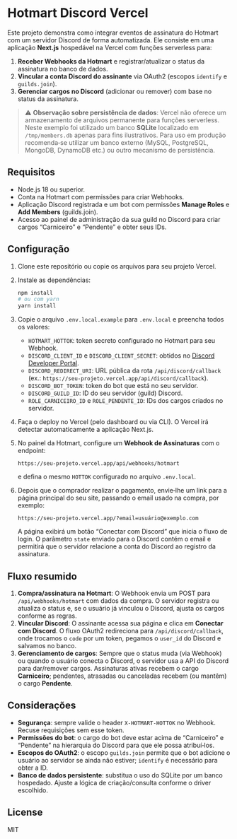 # Hotmart Discord Vercel

Este projeto demonstra como integrar eventos de assinatura do Hotmart com um servidor Discord de forma automatizada. Ele consiste em uma aplicação **Next.js** hospedável na Vercel com funções serverless para:

1. **Receber Webhooks da Hotmart** e registrar/atualizar o status da assinatura no banco de dados.
2. **Vincular a conta Discord do assinante** via OAuth2 (escopos `identify` e `guilds.join`).
3. **Gerenciar cargos no Discord** (adicionar ou remover) com base no status da assinatura.

> ⚠️ **Observação sobre persistência de dados**: Vercel não oferece um armazenamento de arquivos permanente para funções serverless. Neste exemplo foi utilizado um banco **SQLite** localizado em `/tmp/members.db` apenas para fins ilustrativos. Para uso em produção recomenda‑se utilizar um banco externo (MySQL, PostgreSQL, MongoDB, DynamoDB etc.) ou outro mecanismo de persistência.

## Requisitos

- Node.js 18 ou superior.
- Conta na Hotmart com permissões para criar Webhooks.
- Aplicação Discord registrada e um bot com permissões **Manage Roles** e **Add Members** (guilds.join).
- Acesso ao painel de administração da sua guild no Discord para criar cargos “Carniceiro” e “Pendente” e obter seus IDs.

## Configuração

1. Clone este repositório ou copie os arquivos para seu projeto Vercel.
2. Instale as dependências:

   ```bash
   npm install
   # ou com yarn
   yarn install
   ```

3. Copie o arquivo `.env.local.example` para `.env.local` e preencha todos os valores:

   - `HOTMART_HOTTOK`: token secreto configurado no Hotmart para seu Webhook.
   - `DISCORD_CLIENT_ID` e `DISCORD_CLIENT_SECRET`: obtidos no [Discord Developer Portal](https://discord.com/developers/applications).
   - `DISCORD_REDIRECT_URI`: URL pública da rota `/api/discord/callback` (ex.: `https://seu-projeto.vercel.app/api/discord/callback`).
   - `DISCORD_BOT_TOKEN`: token do bot que está no seu servidor.
   - `DISCORD_GUILD_ID`: ID do seu servidor (guild) Discord.
   - `ROLE_CARNICEIRO_ID` e `ROLE_PENDENTE_ID`: IDs dos cargos criados no servidor.

4. Faça o deploy no Vercel (pelo dashboard ou via CLI). O Vercel irá detectar automaticamente a aplicação Next.js.

5. No painel da Hotmart, configure um **Webhook de Assinaturas** com o endpoint:
   ```
   https://seu-projeto.vercel.app/api/webhooks/hotmart
   ```
   e defina o mesmo `HOTTOK` configurado no arquivo `.env.local`.

6. Depois que o comprador realizar o pagamento, envie‑lhe um link para a página principal do seu site, passando o email usado na compra, por exemplo:

   ```
   https://seu-projeto.vercel.app/?email=usuário@exemplo.com
   ```

   A página exibirá um botão “Conectar com Discord” que inicia o fluxo de login. O parâmetro `state` enviado para o Discord contém o email e permitirá que o servidor relacione a conta do Discord ao registro da assinatura.

## Fluxo resumido

1. **Compra/assinatura na Hotmart**: O Webhook envia um POST para `/api/webhooks/hotmart` com dados da compra. O servidor registra ou atualiza o status e, se o usuário já vinculou o Discord, ajusta os cargos conforme as regras.
2. **Vincular Discord**: O assinante acessa sua página e clica em **Conectar com Discord**. O fluxo OAuth2 redireciona para `/api/discord/callback`, onde trocamos o `code` por um token, pegamos o `user_id` do Discord e salvamos no banco.
3. **Gerenciamento de cargos**: Sempre que o status muda (via Webhook) ou quando o usuário conecta o Discord, o servidor usa a API do Discord para dar/remover cargos. Assinaturas ativas recebem o cargo **Carniceiro**; pendentes, atrasadas ou canceladas recebem (ou mantêm) o cargo **Pendente**.

## Considerações

- **Segurança**: sempre valide o header `X-HOTMART-HOTTOK` no Webhook. Recuse requisições sem esse token.
- **Permissões do bot**: o cargo do bot deve estar acima de “Carniceiro” e “Pendente” na hierarquia do Discord para que ele possa atribuí‑los.
- **Escopos do OAuth2**: o escopo `guilds.join` permite que o bot adicione o usuário ao servidor se ainda não estiver; `identify` é necessário para obter a ID.
- **Banco de dados persistente**: substitua o uso do SQLite por um banco hospedado. Ajuste a lógica de criação/consulta conforme o driver escolhido.

## License

MIT